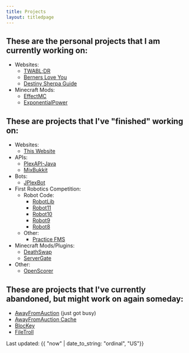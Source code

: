 ```yaml
---
title: Projects
layout: titledpage
---
```

## These are the personal projects that I am currently working on:
- Websites:
  - [TWABL;DR](https://twabldr.mosadie.com)
  - [Berners Love You](https://berners.mosadie.com)
  - [Destiny Sherpa Guide](https://dsg.mosadie.com)
- Minecraft Mods:
  - [EffectMC](https://github.com/MoSadie/EffectMC)
  - [ExponentialPower](https://github.com/MoSadie/ExponentialPower)

## These are projects that I've "finished" working on:
- Websites:
  - [This Website](https://github.com/MoSadie/MoSadie.github.io)
- APIs:
  - [PlexAPI-Java](https://github.com/MoSadie/PlexAPI-Java)
  - [MixBukkit](https://github.com/MoSadie/MixBukkit)
- Bots:
  - [JPlexBot](https://github.com/MoSadie/JPlexBot)
- First Robotics Competition:
  - Robot Code:
    - [RobotLib](https://github.com/MoSadie/RobotLib)
    - [Robot11](https://github.com/MoSadie/Robot11)
    - [Robot10](https://github.com/MoSadie/Robot10)
    - [Robot9](https://github.com/MoSadie/Robot9)
    - [Robot8](https://github.com/MoSadie/Robot8)
  - Other:
    - [Practice FMS](https://github.com/MoSadie/PracticeFMS)
- Minecraft Mods/Plugins:
  - [DeathSwap](https://github.com/MoSadie/DeathSwap)
  - [ServerGate](https://github.com/MoSadie/ServerGate)
- Other:
  - [OpenScorer](https://github.com/MoSadie/OpenScorer)

## These are projects that I've currently abandoned, but might work on again someday:
- [AwayFromAuction](https://github.com/MoSadie/AwayFromAuction) (just got busy)
- [AwayFromAuction Cache](https://github.com/MoSadie/AwayFromAuction-Cache)
- [BlocKey](https://github.com/MoSadie/BlocKey)
- [FileTroll](https://github.com/MoSadie/FileTroll)

Last updated: {{ "now" | date_to_string: "ordinal", "US"}}